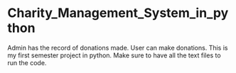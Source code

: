 # Charity_Management_System_in_python
Admin has the record of donations made. User can make donations.
This is my first semester project in python. Make sure to have all the text files to run the code.
